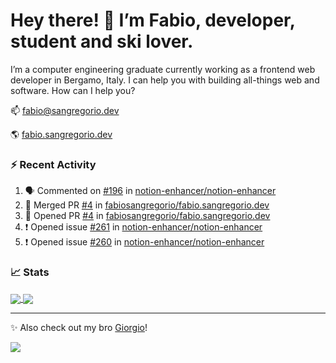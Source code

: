# Hey there! 👋 I’m Fabio, developer, student and ski lover.

I’m a computer engineering graduate currently working as a frontend web developer in Bergamo, Italy. I can help you with building all-things web and software.
How can I help you?

📫 [fabio@sangregorio.dev](mailto:fabio@sangregorio.dev)

🌎 [fabio.sangregorio.dev](https://fabio.sangregorio.dev)


### :zap: Recent Activity

<!--START_SECTION:activity-->
1. 🗣 Commented on [#196](https://github.com/notion-enhancer/notion-enhancer/issues/196) in [notion-enhancer/notion-enhancer](https://github.com/notion-enhancer/notion-enhancer)
2. 🎉 Merged PR [#4](https://github.com/fabiosangregorio/fabio.sangregorio.dev/pull/4) in [fabiosangregorio/fabio.sangregorio.dev](https://github.com/fabiosangregorio/fabio.sangregorio.dev)
3. 💪 Opened PR [#4](https://github.com/fabiosangregorio/fabio.sangregorio.dev/pull/4) in [fabiosangregorio/fabio.sangregorio.dev](https://github.com/fabiosangregorio/fabio.sangregorio.dev)
4. ❗️ Opened issue [#261](https://github.com/notion-enhancer/notion-enhancer/issues/261) in [notion-enhancer/notion-enhancer](https://github.com/notion-enhancer/notion-enhancer)
5. ❗️ Opened issue [#260](https://github.com/notion-enhancer/notion-enhancer/issues/260) in [notion-enhancer/notion-enhancer](https://github.com/notion-enhancer/notion-enhancer)
<!--END_SECTION:activity-->


### 📈 Stats


<a href="https://github.com/fabiosangregorio">
  <img align="center" src="https://github-readme-stats.vercel.app/api/top-langs/?username=fabiosangregorio&layout=compact&title_color=24292e&bg_color=ffffff" />
</a>
<a href="https://github.com/fabiosangregorio">
  <img align="center" src="https://github-readme-stats.vercel.app/api?username=fabiosangregorio&show_icons=true&theme=graywhite&count_private=true&hide_rank=true&include_all_commits=true&bg_color=ffffff&hide=stars" />
</a>

<!--
**jamesgeorge007/jamesgeorge007** is a ✨ _special_ ✨ repository because its `README.md` (this file) appears on your GitHub profile.

Here are some ideas to get you started:

- 🌱 I’m currently learning ...
- 👯 I’m looking to collaborate on ...
- 🤔 I’m looking for help with ...
- 💬 Ask me about ...
- 😄 Pronouns: ...
- ⚡ Fun fact: ...
-->

---
✨ Also check out my bro [Giorgio](https://github.com/GiorgioBertolotti)!

![](https://komarev.com/ghpvc/?username=fabiosangregorio)
